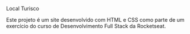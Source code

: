 Local Turisco

Este projeto é um site desenvolvido com HTML e CSS como parte de um exercício do curso de Desenvolvimento Full Stack da Rocketseat.
